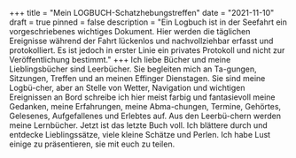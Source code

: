 +++
title = "Mein LOGBUCH-Schatzhebungstreffen"
date = "2021-11-10"
draft = true
pinned = false
description = "Ein Logbuch ist in der Seefahrt ein vorgeschriebenes wichtiges Dokument. Hier werden die täglichen Ereignisse während der Fahrt lückenlos und nachvollziehbar erfasst und protokolliert. Es ist jedoch in erster Linie ein privates Protokoll und nicht zur Veröffentlichung bestimmt."
+++
Ich liebe Bücher und meine Lieblingsbücher sind Leerbücher. Sie begleiten mich an Ta-gungen, Sitzungen, Treffen und an meinen Effinger Dienstagen. Sie sind meine Logbü-cher, aber an Stelle von Wetter, Navigation und wichtigen Ereignissen an Bord schreibe ich hier meist farbig und fantasievoll meine Gedanken, meine Erfahrungen, meine Abma-chungen, Termine, Gehörtes, Gelesenes, Aufgefallenes und Erlebtes auf. Aus den Leerbü-chern werden meine Lernbücher. 
Jetzt ist das letzte Buch voll. Ich blättere durch und entdecke Lieblingssätze, viele kleine Schätze und Perlen. Ich habe Lust einige zu präsentieren, sie mit euch zu teilen.
